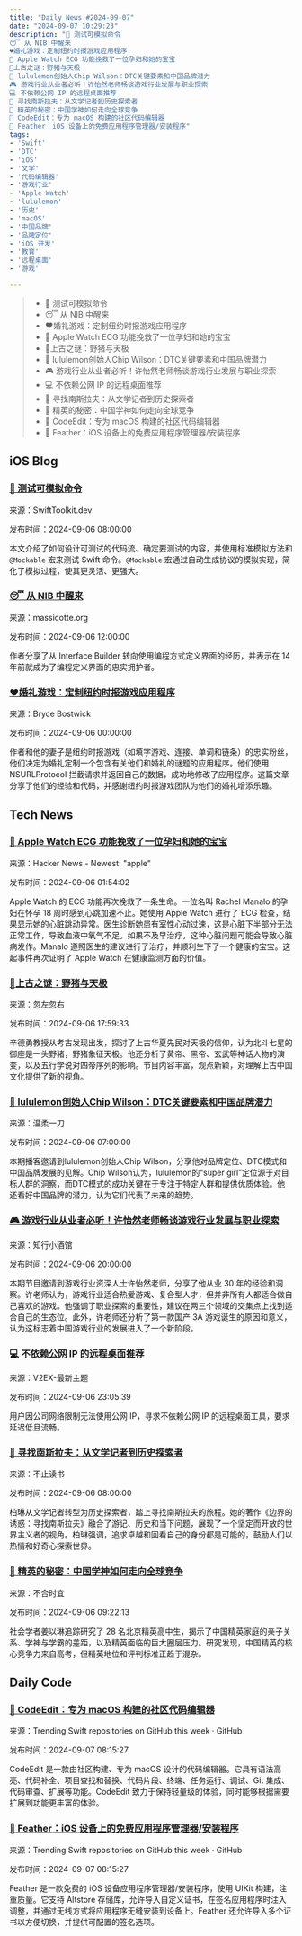 ```yaml
---
title: "Daily News #2024-09-07"
date: "2024-09-07 10:29:23"
description: "🌟 测试可模拟命令
😴 从 NIB 中醒来
❤️婚礼游戏：定制纽约时报游戏应用程序
🌟 Apple Watch ECG 功能挽救了一位孕妇和她的宝宝
🌟上古之谜：野猪与天极
🌟 lululemon创始人Chip Wilson：DTC关键要素和中国品牌潜力
🎮 游戏行业从业者必听！许怡然老师畅谈游戏行业发展与职业探索
💻 不依赖公网 IP 的远程桌面推荐
🌟 寻找南斯拉夫：从文学记者到历史探索者
🌟 精英的秘密：中国学神如何走向全球竞争
🌟 CodeEdit：专为 macOS 构建的社区代码编辑器
🌟 Feather：iOS 设备上的免费应用程序管理器/安装程序"
tags: 
- 'Swift'
- 'DTC'
- 'iOS'
- '文学'
- '代码编辑器'
- '游戏行业'
- 'Apple Watch'
- 'lululemon'
- '历史'
- 'macOS'
- '中国品牌'
- '品牌定位'
- 'iOS 开发'
- '教育'
- '远程桌面'
- '游戏'

---
```


> - 🌟 测试可模拟命令
> - 😴 从 NIB 中醒来
> - ❤️婚礼游戏：定制纽约时报游戏应用程序
> - 🌟 Apple Watch ECG 功能挽救了一位孕妇和她的宝宝
> - 🌟上古之谜：野猪与天极
> - 🌟 lululemon创始人Chip Wilson：DTC关键要素和中国品牌潜力
> - 🎮 游戏行业从业者必听！许怡然老师畅谈游戏行业发展与职业探索
> - 💻 不依赖公网 IP 的远程桌面推荐
> - 🌟 寻找南斯拉夫：从文学记者到历史探索者
> - 🌟 精英的秘密：中国学神如何走向全球竞争
> - 🌟 CodeEdit：专为 macOS 构建的社区代码编辑器
> - 🌟 Feather：iOS 设备上的免费应用程序管理器/安装程序

## iOS Blog

### [🌟 测试可模拟命令](https://swifttoolkit.dev/posts/testing-commands-mockable)

来源：SwiftToolkit.dev

发布时间：2024-09-06 08:00:00

本文介绍了如何设计可测试的代码流、确定要测试的内容，并使用标准模拟方法和 `@Mockable` 宏来测试 Swift 命令。`@Mockable` 宏通过自动生成协议的模拟实现，简化了模拟过程，使其更灵活、更强大。

### [😴 从 NIB 中醒来](https://massicotte.org/awakefromnib)

来源：massicotte.org

发布时间：2024-09-06 12:00:00

作者分享了从 Interface Builder 转向使用编程方式定义界面的经历，并表示在 14 年前就成为了编程定义界面的忠实拥护者。

### [❤️婚礼游戏：定制纽约时报游戏应用程序](https://bryce.co/wedding-games/)

来源：Bryce Bostwick

发布时间：2024-09-06 00:00:00

作者和他的妻子是纽约时报游戏（如填字游戏、连接、单词和链条）的忠实粉丝，他们决定为婚礼定制一个包含有关他们和婚礼的谜题的应用程序。他们使用 NSURLProtocol 拦截请求并返回自己的数据，成功地修改了应用程序。这篇文章分享了他们的经验和代码，并感谢纽约时报游戏团队为他们的婚礼增添乐趣。

## Tech News

### [🌟 Apple Watch ECG 功能挽救了一位孕妇和她的宝宝](https://9to5mac.com/2024/09/04/apple-watch-ecg-pregnant-woman/)

来源：Hacker News - Newest: "apple"

发布时间：2024-09-06 01:54:02

Apple Watch 的 ECG 功能再次挽救了一条生命。一位名叫 Rachel Manalo 的孕妇在怀孕 18 周时感到心跳加速不止。她使用 Apple Watch 进行了 ECG 检查，结果显示她的心脏跳动异常。医生诊断她患有室性心动过速，这是心脏下半部分无法正常工作，导致血液中氧气不足。如果不及早治疗，这种心脏问题可能会导致心脏病发作。Manalo 遵照医生的建议进行了治疗，并顺利生下了一个健康的宝宝。这起事件再次证明了 Apple Watch 在健康监测方面的价值。

### [🌟上古之谜：野猪与天极](https://www.xiaoyuzhoufm.com/episode/66dad286bfd7110df4b87f94)

来源：忽左忽右

发布时间：2024-09-06 17:59:33

辛德勇教授从考古发现出发，探讨了上古华夏先民对天极的信仰，认为北斗七星的御座是一头野猪，野猪象征天极。他还分析了黄帝、黑帝、玄武等神话人物的演变，以及五行学说对四帝序列的影响。节目内容丰富，观点新颖，对理解上古中国文化提供了新的视角。

### [🌟 lululemon创始人Chip Wilson：DTC关键要素和中国品牌潜力](https://www.xiaoyuzhoufm.com/episode/66d987e8ee04007d8860c4a4)

来源：温柔一刀

发布时间：2024-09-06 07:00:00

本期播客邀请到lululemon创始人Chip Wilson，分享他对品牌定位、DTC模式和中国品牌发展的见解。Chip Wilson认为，lululemon的“super girl”定位源于对目标人群的洞察，而DTC模式的成功关键在于专注于特定人群和提供优质体验。他还看好中国品牌的潜力，认为它们代表了未来的趋势。

### [🎮 游戏行业从业者必听！许怡然老师畅谈游戏行业发展与职业探索](https://www.xiaoyuzhoufm.com/episode/66da9e85bfd7110df4aa09d1)

来源：知行小酒馆

发布时间：2024-09-06 20:00:00

本期节目邀请到游戏行业资深人士许怡然老师，分享了他从业 30 年的经验和洞察。许老师认为，游戏行业适合热爱游戏、复合型人才，但并非所有人都适合做自己喜欢的游戏。他强调了职业探索的重要性，建议在两三个领域的交集点上找到适合自己的生态位。此外，许老师还分析了第一款国产 3A 游戏诞生的原因和意义，认为这标志着中国游戏行业的发展进入了一个新阶段。

### [💻 不依赖公网 IP 的远程桌面推荐](https://www.v2ex.com/t/1070850)

来源：V2EX-最新主题

发布时间：2024-09-06 23:05:39

用户因公司网络限制无法使用公网 IP，寻求不依赖公网 IP 的远程桌面工具，要求延迟低且流畅。

### [🌟 寻找南斯拉夫：从文学记者到历史探索者](https://www.xiaoyuzhoufm.com/episode/66d9e2a3bfd7110df48e4adf)

来源：不止读书

发布时间：2024-09-06 08:00:00

柏琳从文学记者转型为历史探索者，踏上寻找南斯拉夫的旅程。她的著作《边界的诱惑：寻找南斯拉夫》融合了游记、历史和当下问题，展现了一个坚定而开放的世界主义者的视角。柏琳强调，追求卓越和回看自己的身份都是可能的，鼓励人们以热情和好奇心探索世界。

### [🌟 精英的秘密：中国学神如何走向全球竞争](https://www.xiaoyuzhoufm.com/episode/66da5946bfd7110df49820a2)

来源：不合时宜

发布时间：2024-09-06 09:22:13

社会学者姜以琳追踪研究了 28 名北京精英高中生，揭示了中国精英家庭的亲子关系、学神与学霸的差距，以及精英面临的巨大圈层压力。研究发现，中国精英的核心竞争力来自高考，但精英地位和评判标准正趋于混杂。

## Daily Code

### [🌟 CodeEdit：专为 macOS 构建的社区代码编辑器](https://github.com/CodeEditApp/CodeEdit)

来源：Trending Swift repositories on GitHub this week · GitHub

发布时间：2024-09-07 08:15:27

CodeEdit 是一款由社区构建、专为 macOS 设计的代码编辑器。它具有语法高亮、代码补全、项目查找和替换、代码片段、终端、任务运行、调试、Git 集成、代码审查、扩展等功能。CodeEdit 致力于保持轻量级的体验，同时能够根据需要扩展到功能更丰富的体验。

### [🌟 Feather：iOS 设备上的免费应用程序管理器/安装程序](https://github.com/khcrysalis/Feather)

来源：Trending Swift repositories on GitHub this week · GitHub

发布时间：2024-09-07 08:15:27

Feather 是一款免费的 iOS 设备应用程序管理器/安装程序，使用 UIKit 构建，注重质量。它支持 Altstore 存储库，允许导入自定义证书，在签名应用程序时注入调整，并通过无线方式将应用程序无缝安装到设备上。Feather 还允许导入多个证书以方便切换，并提供可配置的签名选项。
